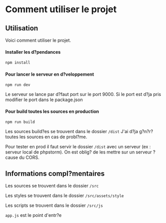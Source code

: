 # Comment utiliser le projet

## Utilisation

Voici comment utiliser le projet.

#### Installer les d?pendances
```bash
npm install
```

#### Pour lancer le serveur en d?veloppement
```
npm run dev
```

Le serveur se lance par d?faut port sur le port 9000.
Si le port est d?ja pris modifier le port dans le package.json


#### Pour build toutes les sources en production
```
npm run build
```

Les sources build?es se trouvent dans le dossier ```/dist```
J'ai d?ja g?n?r? toutes les sources en cas de probl?me.

Pour tester en prod il faut servir le dossier ```/dist``` avec un serveur (ex : serveur local de phpstorm). On est oblig? de les mettre sur un serveur ? cause du CORS.


## Informations compl?mentaires

Les sources se trouvent dans le dossier ```/src```

Les styles se trouvent dans le dossier ```/src/assets/style```

Les scripts se trouvent dans le dossier ```/src/js```

```app.js``` est le point d'entr?e
